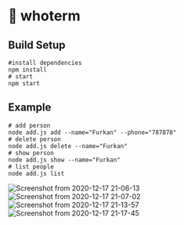 # 🤙 whoterm

## Build Setup
```
#install dependencies
npm install
# start
npm start
```
## Example
```
# add person
node add.js add --name="Furkan" --phone="787878"
# delete person
node add.js delete --name="Furkan"
# show person
node add.js show --name="Furkan" 
# list people
node add.js list 
```

![Screenshot from 2020-12-17 21-06-13](https://user-images.githubusercontent.com/56169582/102525826-df9b1500-40ab-11eb-8337-bfa4dad6b4b6.png)
![Screenshot from 2020-12-17 21-07-02](https://user-images.githubusercontent.com/56169582/102525835-e1fd6f00-40ab-11eb-9221-bd84ce4c2dad.png)
![Screenshot from 2020-12-17 21-13-57](https://user-images.githubusercontent.com/56169582/102526707-24737b80-40ad-11eb-9628-441ac9f52565.png)
![Screenshot from 2020-12-17 21-17-45](https://user-images.githubusercontent.com/56169582/102526842-52f15680-40ad-11eb-80d9-454f91bead2a.png)

